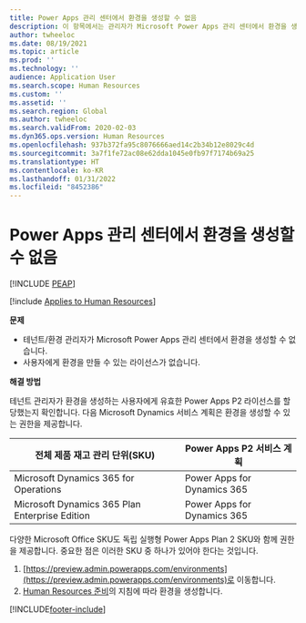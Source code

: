 ```yaml
---
title: Power Apps 관리 센터에서 환경을 생성할 수 없음
description: 이 항목에서는 관리자가 Microsoft Power Apps 관리 센터에서 환경을 생성할 수 없는 경우 수행할 작업에 대해 설명합니다.
author: twheeloc
ms.date: 08/19/2021
ms.topic: article
ms.prod: ''
ms.technology: ''
audience: Application User
ms.search.scope: Human Resources
ms.custom: ''
ms.assetid: ''
ms.search.region: Global
ms.author: twheeloc
ms.search.validFrom: 2020-02-03
ms.dyn365.ops.version: Human Resources
ms.openlocfilehash: 937b372fa95c8076666aed14c2b34b12e8029c4d
ms.sourcegitcommit: 3a7f1fe72ac08e62dda1045e0fb97f7174b69a25
ms.translationtype: HT
ms.contentlocale: ko-KR
ms.lasthandoff: 01/31/2022
ms.locfileid: "8452386"
---
```

# <a name="cant-create-an-environment-in-the-power-apps-admin-center"></a>Power Apps 관리 센터에서 환경을 생성할 수 없음


[!INCLUDE [PEAP](../includes/peap-2.md)]

[!include [Applies to Human Resources](../includes/applies-to-hr.md)]

**문제**

- 테넌트/환경 관리자가 Microsoft Power Apps 관리 센터에서 환경을 생성할 수 없습니다.
- 사용자에게 환경을 만들 수 있는 라이선스가 없습니다.

**해결 방법**

테넌트 관리자가 환경을 생성하는 사용자에게 유효한 Power Apps P2 라이선스를 할당했는지 확인합니다. 다음 Microsoft Dynamics 서비스 계획은 환경을 생성할 수 있는 권한을 제공합니다.

| 전체 제품 재고 관리 단위(SKU)       | Power Apps P2 서비스 계획  |
|------------------------------------------------|----------------------------|
| Microsoft Dynamics 365 for Operations          | Power Apps for Dynamics 365 |
| Microsoft Dynamics 365 Plan Enterprise Edition | Power Apps for Dynamics 365 |

다양한 Microsoft Office SKU도 독립 실행형 Power Apps Plan 2 SKU와 함께 권한을 제공합니다. 중요한 점은 이러한 SKU 중 하나가 있어야 한다는 것입니다.

1. [https://preview.admin.powerapps.com/environments](https://preview.admin.powerapps.com/environments)로 이동합니다.
2. [Human Resources 준비](/dynamics365/unified-operations/talent/provisioning-talent)의 지침에 따라 환경을 생성합니다.


[!INCLUDE[footer-include](../includes/footer-banner.md)]
